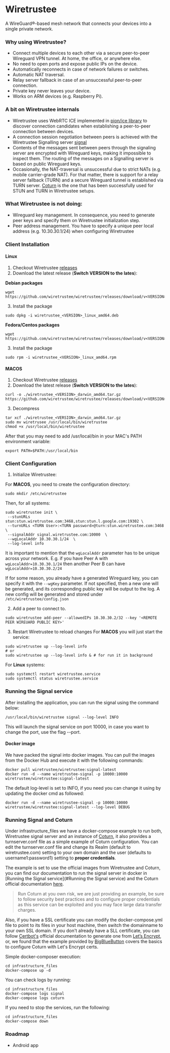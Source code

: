 # Wiretrustee

A WireGuard®-based mesh network that connects your devices into a single private network.

### Why using Wiretrustee?

* Connect multiple devices to each other via a secure peer-to-peer Wireguard VPN tunnel. At home, the office, or anywhere else.
* No need to open ports and expose public IPs on the device.
* Automatically reconnects in case of network failures or switches.
* Automatic NAT traversal.
* Relay server fallback in case of an unsuccessful peer-to-peer connection.
* Private key never leaves your device.
* Works on ARM devices (e.g. Raspberry Pi).

### A bit on Wiretrustee internals
* Wiretrustee uses WebRTC ICE implemented in [pion/ice library](https://github.com/pion/ice) to discover connection candidates when establishing a peer-to-peer connection between devices.
* A connection session negotiation between peers is achieved with the Wiretrustee Signalling server [signal](signal/)
* Contents of the messages sent between peers through the signaling server are encrypted with Wireguard keys, making it impossible to inspect them.
  The routing of the messages on a Signalling server is based on public Wireguard keys. 
* Occasionally, the NAT-traversal is unsuccessful due to strict NATs (e.g. mobile carrier-grade NAT).
  For that matter, there is support for a relay server fallback (TURN) and a secure Wireguard tunnel is established via TURN server.
  [Coturn](https://github.com/coturn/coturn) is the one that has been successfully used for STUN and TURN in Wiretrustee setups.

### What Wiretrustee is not doing:
* Wireguard key management. In consequence, you need to generate peer keys and specify them on Wiretrustee initialization step.
* Peer address management. You have to specify a unique peer local address (e.g. 10.30.30.1/24) when configuring Wiretrustee

### Client Installation
#### Linux
1. Checkout Wiretrustee [releases](https://github.com/wiretrustee/wiretrustee/releases)   
2. Download the latest release (**Switch VERSION to the lates**):

**Debian packages**
```shell
wget https://github.com/wiretrustee/wiretrustee/releases/download/v<VERSION>/wiretrustee_<VERSION>_linux_amd64.deb
```
3. Install the package
```shell
sudo dpkg -i wiretrustee_<VERSION>_linux_amd64.deb
```
**Fedora/Centos packages**
```shell
wget https://github.com/wiretrustee/wiretrustee/releases/download/v<VERSION>/wiretrustee_<VERSION>_linux_amd64.rpm
```
3. Install the package
```shell
sudo rpm -i wiretrustee_<VERSION>_linux_amd64.rpm
```
#### MACOS
1. Checkout Wiretrustee [releases](https://github.com/wiretrustee/wiretrustee/releases/latest)
2. Download the latest release (**Switch VERSION to the lates**):
```shell
curl -o ./wiretrustee_<VERSION>_darwin_amd64.tar.gz https://github.com/wiretrustee/wiretrustee/releases/download/v<VERSION>/wiretrustee_<VERSION>_darwin_amd64.tar.gz
```
3. Decompress
```shell
tar xcf ./wiretrustee_<VERSION>_darwin_amd64.tar.gz
sudo mv wiretrusee /usr/local/bin/wiretrustee
chmod +x /usr/local/bin/wiretrustee
```
After that you may need to add /usr/local/bin in your MAC's PATH environment variable:
````shell
export PATH=$PATH:/usr/local/bin
````
### Client Configuration
1. Initialize Wiretrustee:

For **MACOS**, you need to create the configuration directory:
````shell
sudo mkdir /etc/wiretrustee
````
Then, for all systems:
```shell
sudo wiretrustee init \
 --stunURLs stun:stun.wiretrustee.com:3468,stun:stun.l.google.com:19302 \
 --turnURLs <TURN User>:<TURN password>@turn:stun.wiretrustee.com:3468  \
 --signalAddr signal.wiretrustee.com:10000  \
 --wgLocalAddr 10.30.30.1/24  \
 --log-level info
```
It is important to mention that the ```wgLocalAddr``` parameter has to be unique across your network.
E.g. if you have Peer A with ```wgLocalAddr=10.30.30.1/24``` then another Peer B can have ```wgLocalAddr=10.30.30.2/24```

If for some reason, you already have a generated Wireguard key, you can specify it with the ```--wgKey``` parameter. 
If not specified, then a new one will be generated, and its corresponding public key will be output to the log.
A new config will be generated and stored under ```/etc/wiretrustee/config.json```

2. Add a peer to connect to. 
```shell
sudo wiretrustee add-peer --allowedIPs 10.30.30.2/32 --key '<REMOTE PEER WIREUARD PUBLIC KEY>'
```

3. Restart Wiretrustee to reload changes
For **MACOS** you will just start the service:
````shell
sudo wiretrustee up --log-level info 
# or
sudo wiretrustee up --log-level info & # for run it in background
````   
For **Linux** systems:
```shell
sudo systemctl restart wiretrustee.service
sudo systemctl status wiretrustee.service 
```
### Running the Signal service
After installing the application, you can run the signal using the command below:
````shell
/usr/local/bin/wiretrustee signal --log-level INFO
````
This will launch the signal service on port 10000, in case you want to change the port, use the flag --port.
#### Docker image
We have packed the signal into docker images. You can pull the images from the Docker Hub and execute it with the following commands:
````shell
docker pull wiretrustee/wiretrustee:signal-latest
docker run -d --name wiretrustee-signal -p 10000:10000 wiretrustee/wiretrustee:signal-latest
````
The default log-level is set to INFO, if you need you can change it using by updating the docker cmd as followed:
````shell
docker run -d --name wiretrustee-signal -p 10000:10000 wiretrustee/wiretrustee:signal-latest --log-level DEBUG
````

### Running Signal and Coturn
Under infrastructure_files we have a docker-compose example to run both, Wiretrustee signal server and an instance of [Coturn](https://github.com/coturn/coturn), it also provides a turnserver.conf file as a simple example of Coturn configuration. 
You can edit the turnserver.conf file and change its Realm (default to wiretrustee.com) setting to your own domain and the user (defaults to username1:password1) setting to **proper credentials**.

The example is set to use the official images from Wiretrustee and Coturn, you can find our documentation to run the signal server in docker in [Running the Signal service](#Running the Signal service) and the Coturn official documentation [here](https://hub.docker.com/r/coturn/coturn).

> Run Coturn at you own risk, we are just providing an example, be sure to follow security best practices and to configure proper credentials as this service can be exploited and you may face large data transfer charges.

Also, if you have a SSL certificate you can modify the docker-compose.yml file to point to its files in your host machine, then switch the domainname to your own SSL domain. If you don't already have a SLL certificate, you can follow [Certbot's](https://certbot.eff.org/docs/intro.html) official documentation
to generate one from [Let’s Encrypt](https://letsencrypt.org/), or, we found that the example provided by [BigBlueButton](https://docs.bigbluebutton.org/2.2/setup-turn-server.html#generating-tls-certificates) covers the basics to configure Coturn with Let's Encrypt certs. 

Simple docker-composer execution:
````shell
cd infrastructure_files
docker-compose up -d
````
You can check logs by running:
````shell
cd infrastructure_files
docker-compose logs signal
docker-compose logs coturn
````
If you need to stop the services, run the following:
````shell
cd infrastructure_files
docker-compose down
````
### Roadmap
* Android app
 
